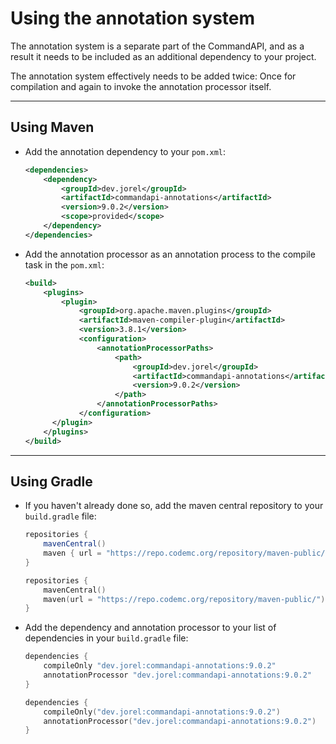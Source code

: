 # Using the annotation system

The annotation system is a separate part of the CommandAPI, and as a result it needs to be included as an additional dependency to your project.

The annotation system effectively needs to be added twice: Once for compilation and again to invoke the annotation processor itself.

-----

## Using Maven

- Add the annotation dependency to your `pom.xml`:

  ```xml
  <dependencies>
      <dependency>
          <groupId>dev.jorel</groupId>
          <artifactId>commandapi-annotations</artifactId>
          <version>9.0.2</version>
          <scope>provided</scope>
      </dependency>
  </dependencies>
  ```

- Add the annotation processor as an annotation process to the compile task in the `pom.xml`:

  ```xml
  <build>
      <plugins>
          <plugin>
              <groupId>org.apache.maven.plugins</groupId>
              <artifactId>maven-compiler-plugin</artifactId>
              <version>3.8.1</version>
              <configuration>
                  <annotationProcessorPaths>
                      <path>
                          <groupId>dev.jorel</groupId>
                          <artifactId>commandapi-annotations</artifactId>
                          <version>9.0.2</version>
                      </path>
                  </annotationProcessorPaths>
              </configuration>
        </plugin>
      </plugins>
  </build>
  ```

-----

## Using Gradle

- If you haven't already done so, add the maven central repository to your `build.gradle` file:

  <div class="multi-pre">
  
  ```groovy,build.gradle
  repositories {
      mavenCentral()
      maven { url = "https://repo.codemc.org/repository/maven-public/" }
  }
  ```
  
  ```kotlin,build.gradle.kts
  repositories {
      mavenCentral()
      maven(url = "https://repo.codemc.org/repository/maven-public/")
  }
  ```
  
  </div>

- Add the dependency and annotation processor to your list of dependencies in your `build.gradle` file:
  
  <div class="multi-pre">
  
  ```groovy,build.gradle
  dependencies {
      compileOnly "dev.jorel:commandapi-annotations:9.0.2"
      annotationProcessor "dev.jorel:commandapi-annotations:9.0.2"
  }
  ```
  
  ```kotlin,build.gradle.kts
  dependencies {
      compileOnly("dev.jorel:commandapi-annotations:9.0.2")
      annotationProcessor("dev.jorel:commandapi-annotations:9.0.2")
  }
  ```
  
  </div>
